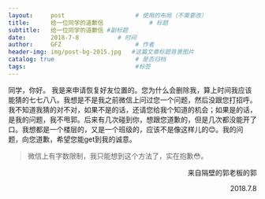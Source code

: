 ```yaml
---
layout:     post                    # 使用的布局（不需要改）
title:      给一位同学的道歉信             # 标题 
subtitle:   给一位同学的道歉信 #副标题
date:       2018-7-8           # 时间
author:     GFZ                     # 作者
header-img: img/post-bg-2015.jpg   #这篇文章标题背景图片
catalog: true                       # 是否归档
tags:                               #标签
---
```

同学，你好。 
我是来申请恢复好友位置的。您为什么会删除我，算上时间我应该能猜的七七八八。我想是不是我之前微信上问过您一个问题，然后没跟您打招呼。我不知道我猜的对不对，如果不是的话，还请您给我个知道的机会；如果是的话，是我的问题，我不甩郭。后来有几次碰到你，想跟您道歉的，但是几次都没能开了口。我想都是一个楼层的，又是一个班级的，应该不是像这样儿的😊。我的问题，向您道歉，希望您能get到我的诚意。
>微信上有字数限制，我只能想到这个方法了，实在抱歉😳。
 
 <p align="right">来自隔壁的郭老板的郭</p>
 <p align="right">2018.7.8</p>
